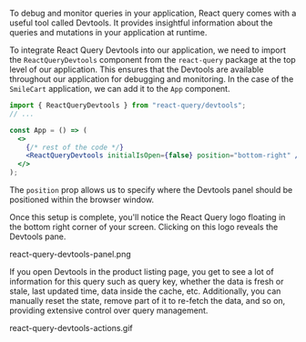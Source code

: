 To debug and monitor queries in your application, React query comes with a useful tool called Devtools. It provides insightful information about the queries and mutations in your application at runtime.

To integrate React Query Devtools into our application, we need to import the `ReactQueryDevtools` component from the `react-query` package at the top level of our application. This ensures that the Devtools are available throughout our application for debugging and monitoring. In the case of the `SmileCart` application, we can add it to the `App` component.

```jsx
import { ReactQueryDevtools } from "react-query/devtools";
// ...

const App = () => (
  <>
    {/* rest of the code */}
    <ReactQueryDevtools initialIsOpen={false} position="bottom-right" />
  </>
);
```

The `position` prop allows us to specify where the Devtools panel should be positioned within the browser window.

Once this setup is complete, you'll notice the React Query logo floating in the bottom right corner of your screen. Clicking on this logo reveals the Devtools pane.

<image>react-query-devtools-panel.png</image>

If you open Devtools in the product listing page, you get to see a lot of information for this query such as query key, whether the data is fresh or stale, last updated time, data inside the cache, etc. Additionally, you can manually reset the state, remove part of it to re-fetch the data, and so on, providing extensive control over query management.

<image>react-query-devtools-actions.gif</image>
